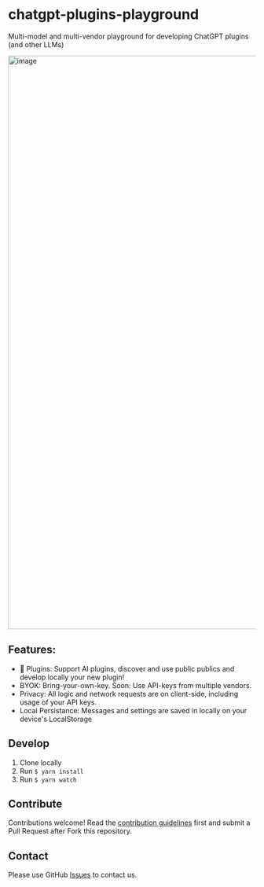# chatgpt-plugins-playground
Multi-model and multi-vendor playground for developing ChatGPT plugins (and other LLMs) 

<img width="1167" alt="image" src="https://user-images.githubusercontent.com/246724/227760783-0cf916a9-56ba-4671-9cd0-f670b49e8d16.png">

## Features:
- 🌟 Plugins: Support AI plugins, discover and use public publics and develop locally your new plugin! 
- BYOK: Bring-your-own-key. Soon: Use API-keys from multiple vendors.
- Privacy: All logic and network requests are on client-side, including usage of your API keys.
- Local Persistance: Messages and settings are saved in locally on your device's LocalStorage


## Develop
1. Clone locally
1. Run `$ yarn install`
1. Run `$ yarn watch`


## Contribute

Contributions welcome! Read the [contribution guidelines](CONTRIBUTING.md) first and submit a Pull Request after Fork this repository.

## Contact
Please use GitHub [Issues](https://github.com/Feedox/chatgpt-plugins-playground/issues?q=is%3Aissue+is%3Aopen+sort%3Aupdated-desc) to contact us.

